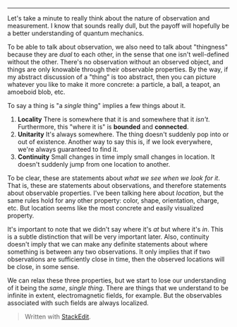 

---

Let's take a minute to really think about the nature of observation and measurement. I know that sounds really dull, but the payoff will hopefully be a better understanding of quantum mechanics.

To be able to talk about observation, we also need to talk about "thingness" because they are *dual* to each other, in the sense that one isn't well-defined without the other. There's no observation without an observed object, and things are only knowable through their observable properties. By the way, if my abstract discussion of a "thing" is too abstract, then you can picture whatever you like to make it more concrete: a particle, a ball, a teapot, an amoeboid blob, etc.

To say a thing is "a *single* thing" implies a few things about it. 
1. **Locality**
There is somewhere that it is and somewhere that it *isn't*. Furthermore, this "where it is" is **bounded** and **connected**.
2. **Unitarity**
It's always somewhere. The thing doesn't suddenly pop into or out of existence. Another way to say this is, if we look everywhere, we're always guaranteed to find it.
3. **Continuity**
Small changes in time imply small changes in location. It doesn't suddenly jump from one location to another.

To be clear, these are statements about *what we see when we look for it*. That is, these are statements about observations, and therefore statements about observable properties. I've been talking here about *location*, but the same rules hold for any other property: color, shape, orientation, charge, etc. But location seems like the most concrete and easily visualized property.

It's important to note that we didn't say where it's *at* but where it's *in*. This is a subtle distinction that will be very important later. Also, continuity doesn't imply that we can make any definite statements about where something is between any two observations. It only implies that if two observations are sufficiently close in time, then the observed locations will be close, in some sense.

We can relax these three properties, but we start to lose our understanding of it being the *same*, *single* *thing*. There are things that we understand to be infinite in extent, electromagnetic fields, for example. But the observables associated with such fields are always localized.



> Written with [StackEdit](https://stackedit.io/).
<!--stackedit_data:
eyJoaXN0b3J5IjpbMTU1MzY1NDI5LDEwMjAwMTI1ODIsLTkyNz
Q3MzUxNywtMTM1MDg3OTMwMywtNTY1NDg1NjQ4LC0xOTU5NjAx
NzAzLC0xMDA1Mjk5NTI2LDU2MTk3NTM5MCwtMTQxNzkxMjcyOC
wtMTk3NDE4MjA2MCwtNTY2Mjc3MTQ2LC0xOTQ0MTk2ODc0XX0=

-->